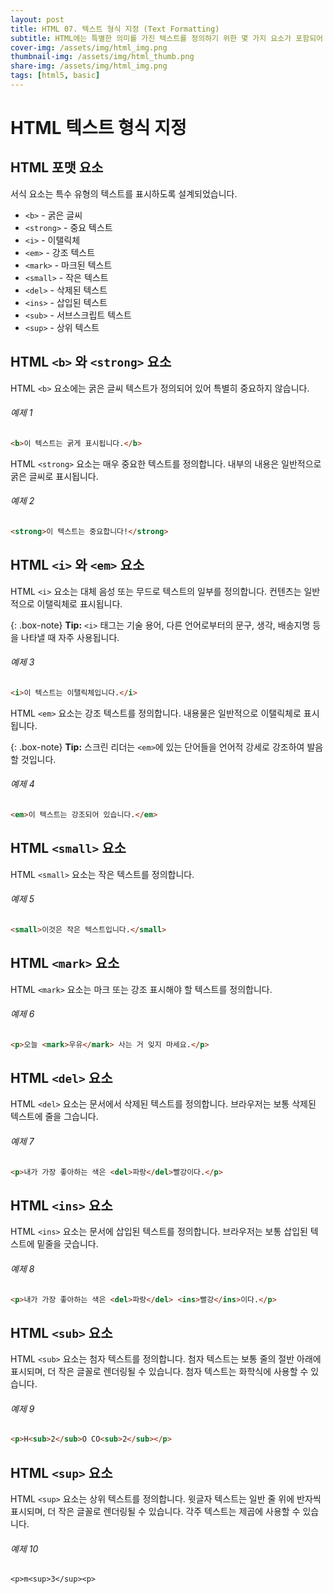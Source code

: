 ```yaml
---
layout: post
title: HTML 07. 텍스트 형식 지정 (Text Formatting)
subtitle: HTML에는 특별한 의미를 가진 텍스트를 정의하기 위한 몇 가지 요소가 포함되어 있습니다.
cover-img: /assets/img/html_img.png
thumbnail-img: /assets/img/html_thumb.png
share-img: /assets/img/html_img.png
tags: [html5, basic]
---
```


# HTML 텍스트 형식 지정

## HTML 포맷 요소

서식 요소는 특수 유형의 텍스트를 표시하도록 설계되었습니다.

+ ```<b>``` - 굵은 글씨
+ ```<strong>``` - 중요 텍스트
+ ```<i>``` - 이탤릭체
+ ```<em>``` - 강조 텍스트
+ ```<mark>``` - 마크된 텍스트
+ ```<small>``` - 작은 텍스트
+ ```<del>``` - 삭제된 텍스트
+ ```<ins>``` - 삽입된 텍스트
+ ```<sub>``` - 서브스크립트 텍스트
+ ```<sup>``` - 상위 텍스트

## HTML ```<b>```  와 ```<strong>``` 요소

HTML ```<b>``` 요소에는 굵은 글씨 텍스트가 정의되어 있어 특별히 중요하지 않습니다.

###### 예제 1

```html
<b>이 텍스트는 굵게 표시됩니다.</b>
```

HTML ```<strong>``` 요소는 매우 중요한 텍스트를 정의합니다. 내부의 내용은 일반적으로 굵은 글씨로 표시됩니다.

###### 예제 2

```html
<strong>이 텍스트는 중요합니다!</strong>
```

## HTML ```<i>``` 와 ```<em>``` 요소

HTML ```<i>``` 요소는 대체 음성 또는 무드로 텍스트의 일부를 정의합니다. 컨텐츠는 일반적으로 이탤릭체로 표시됩니다.

{: .box-note}
**Tip:** ```<i>``` 태그는 기술 용어, 다른 언어로부터의 문구, 생각, 배송지명 등을 나타낼 때 자주 사용됩니다.

###### 예제 3

```html
<i>이 텍스트는 이탤릭체입니다.</i>
```

HTML ```<em>``` 요소는 강조 텍스트를 정의합니다. 내용물은 일반적으로 이탤릭체로 표시됩니다.

{: .box-note}
**Tip:** 스크린 리더는 ```<em>```에 있는 단어들을 언어적 강세로 강조하여 발음할 것입니다.

###### 예제 4

```html
<em>이 텍스트는 강조되어 있습니다.</em>
```

## HTML ```<small>``` 요소

HTML ```<small>``` 요소는 작은 텍스트를 정의합니다.

###### 예제 5

```html
<small>이것은 작은 텍스트입니다.</small>
```

## HTML ```<mark>``` 요소

HTML ```<mark>``` 요소는 마크 또는 강조 표시해야 할 텍스트를 정의합니다.

###### 예제 6

```html
<p>오늘 <mark>우유</mark> 사는 거 잊지 마세요.</p>
```

## HTML ```<del>``` 요소

HTML ```<del>``` 요소는 문서에서 삭제된 텍스트를 정의합니다. 브라우저는 보통 삭제된 텍스트에 줄을 그습니다.

###### 예제 7

```html
<p>내가 가장 좋아하는 색은 <del>파랑</del>빨강이다.</p>
```

## HTML ```<ins>``` 요소

HTML ```<ins>``` 요소는 문서에 삽입된 텍스트를 정의합니다. 브라우저는 보통 삽입된 텍스트에 밑줄을 긋습니다.

###### 예제 8

```html
<p>내가 가장 좋아하는 색은 <del>파랑</del> <ins>빨강</ins>이다.</p>
```

## HTML ```<sub>``` 요소

HTML ```<sub>``` 요소는 첨자 텍스트를 정의합니다. 첨자 텍스트는 보통 줄의 절반 아래에 표시되며, 더 작은 글꼴로 렌더링될 수 있습니다. 첨자 텍스트는 화학식에 사용할 수 있습니다.

###### 예제 9

```html
<p>H<sub>2</sub>O CO<sub>2</sub></p>
```

## HTML ```<sup>``` 요소

HTML ```<sup>``` 요소는 상위 텍스트를 정의합니다. 윗글자 텍스트는 일반 줄 위에 반자씩 표시되며, 더 작은 글꼴로 렌더링될 수 있습니다. 각주 텍스트는 제곱에 사용할 수 있습니다.

###### 예제 10

```
<p>m<sup>3</sup><p>
```
